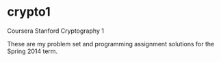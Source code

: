 crypto1
=======

Coursera Stanford Cryptography 1


These are my problem set and programming assignment solutions for the Spring 2014 term.

